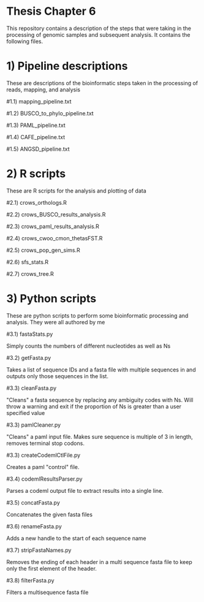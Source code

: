 # Thesis Chapter 6

This repository contains a description of the steps that were taking in the processing of genomic samples and subsequent 
analysis. It contains the following files.


# 1) Pipeline descriptions
These are descriptions of the bioinformatic steps taken in the processing of reads,
mapping, and analysis

#1.1) mapping_pipeline.txt

#1.2) BUSCO_to_phylo_pipeline.txt

#1.3) PAML_pipeline.txt

#1.4) CAFE_pipeline.txt

#1.5) ANGSD_pipeline.txt


# 2) R scripts
These are R scripts for the analysis and plotting of data

#2.1) crows_orthologs.R

#2.2) crows_BUSCO_results_analysis.R

#2.3) crows_paml_results_analysis.R

#2.4) crows_cwoo_cmon_thetasFST.R

#2.5) crows_pop_gen_sims.R

#2.6) sfs_stats.R

#2.7) crows_tree.R


# 3) Python scripts

These are python scripts to perform some bioinformatic processing and analysis.
They were all authored by me

#3.1) fastaStats.py

Simply counts the numbers of different nucleotides as well as Ns

#3.2) getFasta.py

Takes a list of sequence IDs and a fasta file with multiple sequences in and outputs
only those sequences in the list.

#3.3) cleanFasta.py

"Cleans" a fasta sequence by replacing any ambiguity codes with Ns. Will throw
a warning and exit if the proportion of Ns is greater than a user specified value

#3.3) pamlCleaner.py

"Cleans" a paml input file. Makes sure sequence is multiple of 3 in length, removes
terminal stop codons.

#3.3) createCodemlCtlFile.py

Creates a paml "control" file.

#3.4) codemlResultsParser.py

Parses a codeml output file to extract results into a single line.

#3.5) concatFasta.py

Concatenates the given fasta files

#3.6) renameFasta.py

Adds a new handle to the start of each sequence name

#3.7) stripFastaNames.py

Removes the ending of each header in a multi sequence fasta file to keep only the first
element of the header.

#3.8) filterFasta.py

Filters a multisequence fasta file



